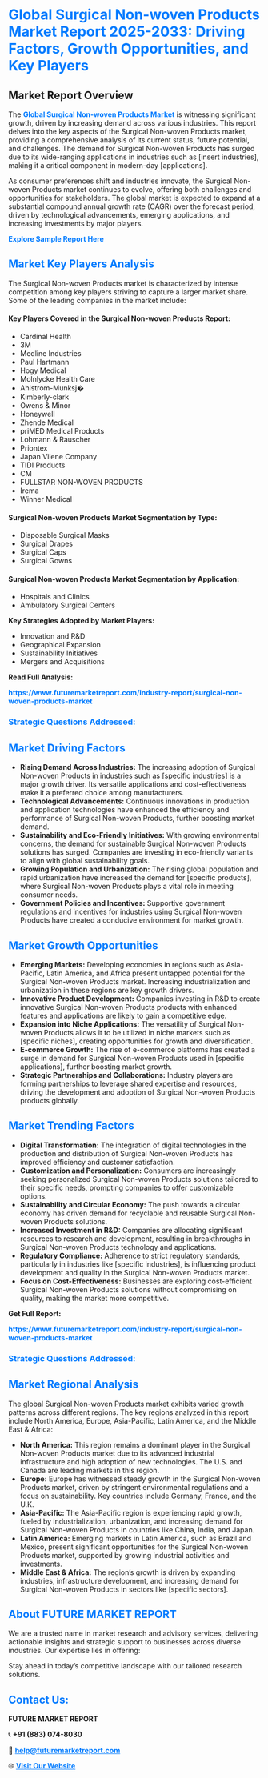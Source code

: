 <h1 style="color: #007BFF;">Global Surgical Non-woven Products Market Report 2025-2033: Driving Factors, Growth Opportunities, and Key Players</h1>

<section id="overview">
<h2>Market Report Overview</h2>
<p>The <a href="https://www.futuremarketreport.com/industry-report/surgical-non-woven-products-market" style="color: #007BFF; text-decoration: none;"><strong>Global Surgical Non-woven Products Market</strong></a> is witnessing significant growth, driven by increasing demand across various industries. This report delves into the key aspects of the Surgical Non-woven Products market, providing a comprehensive analysis of its current status, future potential, and challenges. The demand for Surgical Non-woven Products has surged due to its wide-ranging applications in industries such as [insert industries], making it a critical component in modern-day [applications].</p>
<p>As consumer preferences shift and industries innovate, the Surgical Non-woven Products market continues to evolve, offering both challenges and opportunities for stakeholders. The global market is expected to expand at a substantial compound annual growth rate (CAGR) over the forecast period, driven by technological advancements, emerging applications, and increasing investments by major players.</p>
</section>

<section id="overview">
<p><a href="https://www.futuremarketreport.com/request-sample/reportId=79213" style="color: #007BFF; text-decoration: none;"><strong>Explore Sample Report Here</strong></a></p>
</section>

<section id="key-players">
<h2 style="color: #007BFF;">Market Key Players Analysis</h2>
<p>The Surgical Non-woven Products market is characterized by intense competition among key players striving to capture a larger market share. Some of the leading companies in the market include:</p>
<h4>Key Players Covered in the Surgical Non-woven Products Report:</h4>
<ul><li>Cardinal Health</li><li>3M</li><li>Medline Industries</li><li>Paul Hartmann</li><li>Hogy Medical</li><li>Molnlycke Health Care</li><li>Ahlstrom-Munksj�</li><li>Kimberly-clark</li><li>Owens &amp; Minor</li><li>Honeywell</li><li>Zhende Medical</li><li>priMED Medical Products</li><li>Lohmann &amp; Rauscher</li><li>Priontex</li><li>Japan Vilene Company</li><li>TIDI Products</li><li>CM</li><li>FULLSTAR NON-WOVEN PRODUCTS</li><li>Irema</li><li>Winner Medical</li></ul>
<h4>Surgical Non-woven Products Market Segmentation by Type:</h4>
<ul><li>Disposable Surgical Masks</li><li>Surgical Drapes</li><li>Surgical Caps</li><li>Surgical Gowns</li></ul>

<h4>Surgical Non-woven Products Market Segmentation by Application:</h4>
<ul><li>Hospitals and Clinics</li><li>Ambulatory Surgical Centers</li></ul>
<p><strong>Key Strategies Adopted by Market Players:</strong></p>
<ul>
<li>Innovation and R&D</li>
<li>Geographical Expansion</li>
<li>Sustainability Initiatives</li>
<li>Mergers and Acquisitions</li>
</ul>
</section>

<section>
<p><strong>Read Full Analysis: </strong></p><a href="https://www.futuremarketreport.com/industry-report/surgical-non-woven-products-market" style="color: #007BFF; text-decoration: none;"><strong>https://www.futuremarketreport.com/industry-report/surgical-non-woven-products-market</strong></a>
<h3 style="color: #007BFF;">Strategic Questions Addressed:</h3>
</section>

<section id="driving-factors">
<h2 style="color: #007BFF;">Market Driving Factors</h2>
<ul>
<li><strong>Rising Demand Across Industries:</strong> The increasing adoption of Surgical Non-woven Products in industries such as [specific industries] is a major growth driver. Its versatile applications and cost-effectiveness make it a preferred choice among manufacturers.</li>
<li><strong>Technological Advancements:</strong> Continuous innovations in production and application technologies have enhanced the efficiency and performance of Surgical Non-woven Products, further boosting market demand.</li>
<li><strong>Sustainability and Eco-Friendly Initiatives:</strong> With growing environmental concerns, the demand for sustainable Surgical Non-woven Products solutions has surged. Companies are investing in eco-friendly variants to align with global sustainability goals.</li>
<li><strong>Growing Population and Urbanization:</strong> The rising global population and rapid urbanization have increased the demand for [specific products], where Surgical Non-woven Products plays a vital role in meeting consumer needs.</li>
<li><strong>Government Policies and Incentives:</strong> Supportive government regulations and incentives for industries using Surgical Non-woven Products have created a conducive environment for market growth.</li>
</ul>
</section>

<section id="growth-opportunities">
<h2 style="color: #007BFF;">Market Growth Opportunities</h2>
<ul>
<li><strong>Emerging Markets:</strong> Developing economies in regions such as Asia-Pacific, Latin America, and Africa present untapped potential for the Surgical Non-woven Products market. Increasing industrialization and urbanization in these regions are key growth drivers.</li>
<li><strong>Innovative Product Development:</strong> Companies investing in R&D to create innovative Surgical Non-woven Products products with enhanced features and applications are likely to gain a competitive edge.</li>
<li><strong>Expansion into Niche Applications:</strong> The versatility of Surgical Non-woven Products allows it to be utilized in niche markets such as [specific niches], creating opportunities for growth and diversification.</li>
<li><strong>E-commerce Growth:</strong> The rise of e-commerce platforms has created a surge in demand for Surgical Non-woven Products used in [specific applications], further boosting market growth.</li>
<li><strong>Strategic Partnerships and Collaborations:</strong> Industry players are forming partnerships to leverage shared expertise and resources, driving the development and adoption of Surgical Non-woven Products products globally.</li>
</ul>
</section>

<section id="trending-factors">
<h2 style="color: #007BFF;">Market Trending Factors</h2>
<ul>
<li><strong>Digital Transformation:</strong> The integration of digital technologies in the production and distribution of Surgical Non-woven Products has improved efficiency and customer satisfaction.</li>
<li><strong>Customization and Personalization:</strong> Consumers are increasingly seeking personalized Surgical Non-woven Products solutions tailored to their specific needs, prompting companies to offer customizable options.</li>
<li><strong>Sustainability and Circular Economy:</strong> The push towards a circular economy has driven demand for recyclable and reusable Surgical Non-woven Products solutions.</li>
<li><strong>Increased Investment in R&D:</strong> Companies are allocating significant resources to research and development, resulting in breakthroughs in Surgical Non-woven Products technology and applications.</li>
<li><strong>Regulatory Compliance:</strong> Adherence to strict regulatory standards, particularly in industries like [specific industries], is influencing product development and quality in the Surgical Non-woven Products market.</li>
<li><strong>Focus on Cost-Effectiveness:</strong> Businesses are exploring cost-efficient Surgical Non-woven Products solutions without compromising on quality, making the market more competitive.</li>
</ul>
</section>

<section>
<p><strong>Get Full Report: </strong></p><a href="https://www.futuremarketreport.com/industry-report/surgical-non-woven-products-market" style="color: #007BFF; text-decoration: none;"><strong>https://www.futuremarketreport.com/industry-report/surgical-non-woven-products-market</strong></a>
<h3 style="color: #007BFF;">Strategic Questions Addressed:</h3>
</section>


<section id="regional-analysis">
<h2 style="color: #007BFF;">Market Regional Analysis</h2>
<p>The global Surgical Non-woven Products market exhibits varied growth patterns across different regions. The key regions analyzed in this report include North America, Europe, Asia-Pacific, Latin America, and the Middle East & Africa:</p>
<ul>
<li><strong>North America:</strong> This region remains a dominant player in the Surgical Non-woven Products market due to its advanced industrial infrastructure and high adoption of new technologies. The U.S. and Canada are leading markets in this region.</li>
<li><strong>Europe:</strong> Europe has witnessed steady growth in the Surgical Non-woven Products market, driven by stringent environmental regulations and a focus on sustainability. Key countries include Germany, France, and the U.K.</li>
<li><strong>Asia-Pacific:</strong> The Asia-Pacific region is experiencing rapid growth, fueled by industrialization, urbanization, and increasing demand for Surgical Non-woven Products in countries like China, India, and Japan.</li>
<li><strong>Latin America:</strong> Emerging markets in Latin America, such as Brazil and Mexico, present significant opportunities for the Surgical Non-woven Products market, supported by growing industrial activities and investments.</li>
<li><strong>Middle East & Africa:</strong> The region’s growth is driven by expanding industries, infrastructure development, and increasing demand for Surgical Non-woven Products in sectors like [specific sectors].</li>
</ul>
</section>

<footer>
<h2 style="color: #007BFF;">About FUTURE MARKET REPORT</h2>
<p>We are a trusted name in market research and advisory services, delivering actionable insights and strategic support to businesses across diverse industries. Our expertise lies in offering:</p>

<p>Stay ahead in today’s competitive landscape with our tailored research solutions.</p>

<h2 style="color: #007BFF;">Contact Us:</h2>
<p><strong>FUTURE MARKET REPORT</strong></p>
<p>📞 <strong>+91 (883) 074-8030</strong></p>
<p>📧 <strong><a href="mailto:help@futuremarketreport.com" style="color: #007BFF;">help@futuremarketreport.com</a></strong></p>
<p>🌐 <strong><a href="https://www.futuremarketreport.com/" style="color: #007BFF;">Visit Our Website</a></strong></p>
</footer>